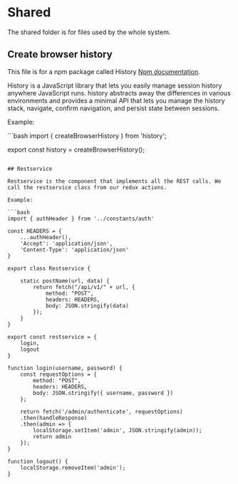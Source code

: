 # Shared

The shared folder is for files used by the whole system. 

## Create browser history

This file is for a npm package called History [Npm documentation](https://www.npmjs.com/package/history).

History is a JavaScript library that lets you easily manage session history anywhere JavaScript runs. history abstracts away the differences in various environments and provides a minimal API that lets you manage the history stack, navigate, confirm navigation, and persist state between sessions.

Example:

´´´bash
import { createBrowserHistory } from 'history';

export const history = createBrowserHistory();
```

## Restservice

Restservice is the component that implements all the REST calls. We call the restservice class from our redux actions.

Example:

```bash
import { authHeader } from '../constants/auth'

const HEADERS = {
    ...authHeader(),
    'Accept': 'application/json',
    'Content-Type': 'application/json'
}

export class Restservice {

    static postName(url, data) {
        return fetch("/api/v1/" + url, {
            method: "POST",
            headers: HEADERS,
            body: JSON.stringify(data)
        });
    }
}

export const restservice = {
    login,
    logout
}

function login(username, password) {
    const requestOptions = {
        method: "POST",
        headers: HEADERS,
        body: JSON.stringify({ username, password })
    };

    return fetch('/admin/authenticate', requestOptions)
    .then(handleResponse)
    .then(admin => {
        localStorage.setItem('admin', JSON.stringify(admin));
        return admin
    });
}

function logout() {
    localStorage.removeItem('admin');
}
```
